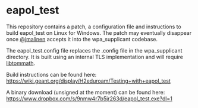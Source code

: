 # eapol_test

This repository contains a patch, a configuration file and instructions to build eapol_test on Linux for Windows. The patch may eventually disappear once [@jmalinen](https://w1.fi/) accepts it into the wpa_supplicant codebase.

The eapol_test.config file replaces the .config file in the wpa_supplicant directory. It is built using an internal TLS implementation and will require [libtommath](https://github.com/libtom/libtommath).

Build instructions can be found here: 
  https://wiki.geant.org/display/H2eduroam/Testing+with+eapol_test

A binary download (unsigned at the moment) can be found here:
  https://www.dropbox.com/s/9nmw4r7b5jr263d/eapol_test.exe?dl=1
  
